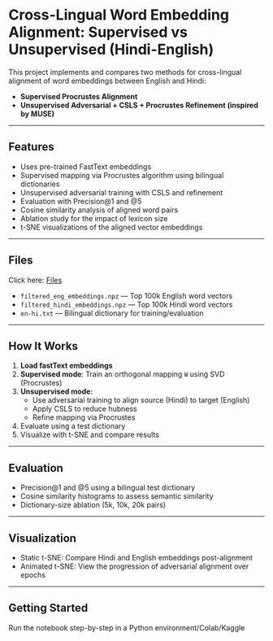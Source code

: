 # Cross-Lingual Word Embedding Alignment: Supervised vs Unsupervised (Hindi-English)

This project implements and compares two methods for cross-lingual alignment of word embeddings between English and Hindi:

- **Supervised Procrustes Alignment**
- **Unsupervised Adversarial + CSLS + Procrustes Refinement (inspired by MUSE)**

---

## Features

- Uses pre-trained FastText embeddings
- Supervised mapping via Procrustes algorithm using bilingual dictionaries
- Unsupervised adversarial training with CSLS and refinement
- Evaluation with Precision@1 and @5
- Cosine similarity analysis of aligned word pairs
- Ablation study for the impact of lexicon size
- t-SNE visualizations of the aligned vector embeddings

---

## Files
Click here: [Files](https://drive.google.com/drive/folders/14qj5tnjOcuYyEN9FRo5tYjcJNnrAdm7n?usp=sharing)

- `filtered_eng_embeddings.npz` — Top 100k English word vectors
- `filtered_hindi_embeddings.npz` — Top 100k Hindi word vectors
- `en-hi.txt` — Bilingual dictionary for training/evaluation

---

## How It Works

1. **Load fastText embeddings**
2. **Supervised mode**: Train an orthogonal mapping `W` using SVD (Procrustes)
3. **Unsupervised mode**:
   - Use adversarial training to align source (Hindi) to target (English)
   - Apply CSLS to reduce hubness
   - Refine mapping via Procrustes
4. Evaluate using a test dictionary
5. Visualize with t-SNE and compare results

---

## Evaluation

- Precision@1 and @5 using a bilingual test dictionary
- Cosine similarity histograms to assess semantic similarity
- Dictionary-size ablation (5k, 10k, 20k pairs)

---

## Visualization

- Static t-SNE: Compare Hindi and English embeddings post-alignment
- Animated t-SNE: View the progression of adversarial alignment over epochs

---

## Getting Started

Run the notebook step-by-step in a Python environment/Colab/Kaggle

